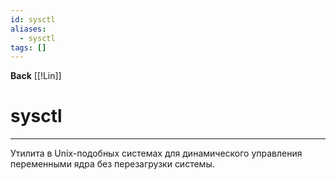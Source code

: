 ```yaml
---
id: sysctl
aliases:
  - sysctl
tags: []
---
```

**Back**
    [[!Lin]]

# sysctl
---
Утилита в Unix-подобных системах для динамического управления переменными ядра без перезагрузки системы.

